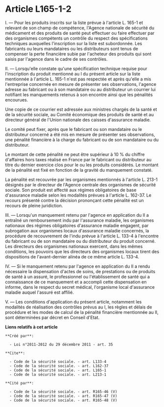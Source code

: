 # Article L165-1-2

I. ― Pour les produits inscrits sur la liste prévue à l'article L. 165-1 et relevant de son champ de compétence, l'Agence
nationale de sécurité du médicament et des produits de santé peut effectuer ou faire effectuer par des organismes compétents
un contrôle du respect des spécifications techniques auxquelles l'inscription sur la liste est subordonnée. Les fabricants ou
leurs mandataires ou les distributeurs sont tenus de compenser la perte financière subie par l'acheteur des produits qui sont
saisis par l'agence dans le cadre de ses contrôles. 

II. ― Lorsqu'elle constate qu'une spécification technique requise pour l'inscription du produit mentionné au I du présent
article sur la liste mentionnée à l'article L. 165-1 n'est pas respectée et après qu'elle a mis l'entreprise concernée en
mesure de présenter ses observations, l'agence adresse au fabricant ou à son mandataire ou au distributeur un courrier lui
notifiant les manquements retenus à son encontre ainsi que les pénalités encourues. 

Une copie de ce courrier est adressée aux ministres chargés de la santé et de la sécurité sociale, au Comité économique des
produits de santé et au directeur général de l'Union nationale des caisses d'assurance maladie. 

Le comité peut fixer, après que le fabricant ou son mandataire ou le distributeur concerné a été mis en mesure de présenter
ses observations, une pénalité financière à la charge du fabricant ou de son mandataire ou du distributeur. 

Le montant de cette pénalité ne peut être supérieur à 10 % du chiffre d'affaires hors taxes réalisé en France par le
fabricant ou distributeur au titre du dernier exercice clos pour le ou les produits considérés. Le montant de la pénalité est
fixé en fonction de la gravité du manquement constaté. 

La pénalité est recouvrée par les organismes mentionnés à l'article L. 213-1 désignés par le directeur de l'Agence centrale
des organismes de sécurité sociale. Son produit est affecté aux régimes obligatoires de base d'assurance maladie selon les
modalités prévues à l'article L. 162-37. Le recours présenté contre la décision prononçant cette pénalité est un recours de
pleine juridiction. 

III. ― Lorsqu'un manquement retenu par l'agence en application du II a entraîné un remboursement indu par l'assurance
maladie, les organismes nationaux des régimes obligatoires d'assurance maladie engagent, par subrogation aux organismes
locaux d'assurance maladie concernés, la procédure de recouvrement de l'indu prévue à l'article L. 133-4 à l'encontre du
fabricant ou de son mandataire ou du distributeur du produit concerné. Les directeurs des organismes nationaux exercent, dans
les mêmes conditions, les pouvoirs que les directeurs des organismes locaux tirent des dispositions de l'avant-dernier alinéa
de ce même article L. 133-4. 

IV. ― Si le manquement retenu par l'agence en application du II a rendu nécessaire la dispensation d'actes de soins, de
prestations ou de produits de santé à un assuré, le professionnel ou l'établissement de santé qui a connaissance de ce
manquement et a accompli cette dispensation en informe, dans le respect du secret médical, l'organisme local d'assurance
maladie auquel l'assuré est affilié. 

V. ― Les conditions d'application du présent article, notamment les modalités de réalisation des contrôles prévus au I, les
règles et délais de procédure et les modes de calcul de la pénalité financière mentionnée au II, sont déterminées par décret
en Conseil d'Etat.

**Liens relatifs à cet article**

	**Créé par**:

	  - Loi n°2011-2012 du 29 décembre 2011 - art. 35

	**Cite**:

	  - Code de la sécurité sociale. - art. L133-4
	  - Code de la sécurité sociale. - art. L162-37
	  - Code de la sécurité sociale. - art. L165-1
	  - Code de la sécurité sociale. - art. L213-1

	**Cité par**:

	  - Code de la sécurité sociale. - art. R165-46 (V)
	  - Code de la sécurité sociale. - art. R165-47 (V)
	  - Code de la sécurité sociale. - art. R165-48 (V)
